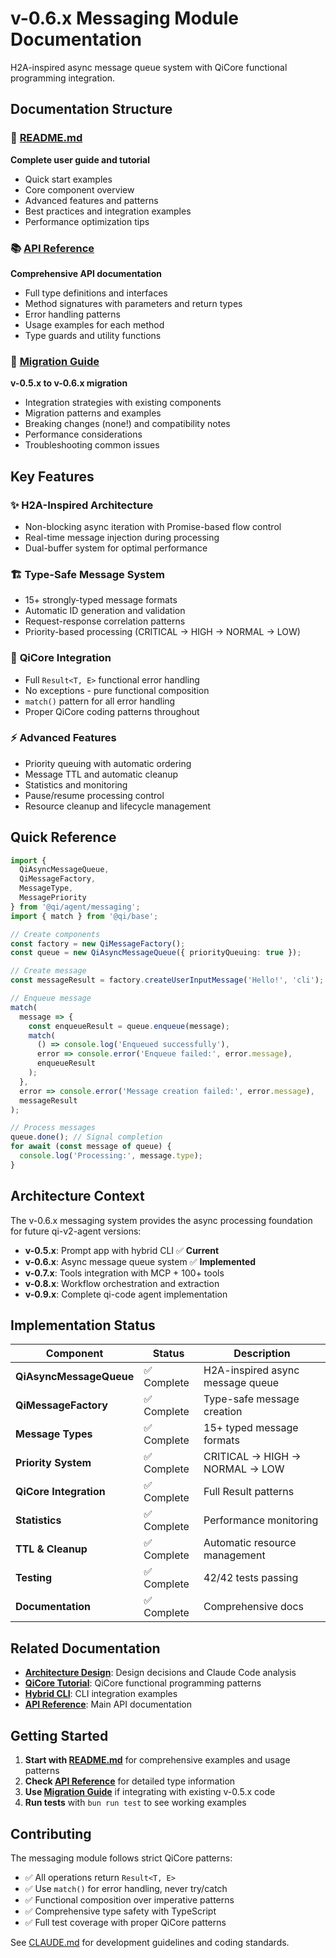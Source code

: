 # v-0.6.x Messaging Module Documentation

H2A-inspired async message queue system with QiCore functional programming integration.

## Documentation Structure

### 🚀 [**README.md**](README.md)
**Complete user guide and tutorial**
- Quick start examples
- Core component overview  
- Advanced features and patterns
- Best practices and integration examples
- Performance optimization tips

### 📚 [**API Reference**](api-reference.md)
**Comprehensive API documentation**
- Full type definitions and interfaces
- Method signatures with parameters and return types
- Error handling patterns
- Usage examples for each method
- Type guards and utility functions

### 🔄 [**Migration Guide**](migration-guide.md)
**v-0.5.x to v-0.6.x migration**
- Integration strategies with existing components
- Migration patterns and examples
- Breaking changes (none!) and compatibility notes
- Performance considerations
- Troubleshooting common issues

## Key Features

### ✨ **H2A-Inspired Architecture**
- Non-blocking async iteration with Promise-based flow control
- Real-time message injection during processing
- Dual-buffer system for optimal performance

### 🏗️ **Type-Safe Message System**
- 15+ strongly-typed message formats
- Automatic ID generation and validation
- Request-response correlation patterns
- Priority-based processing (CRITICAL → HIGH → NORMAL → LOW)

### 🧮 **QiCore Integration**
- Full `Result<T, E>` functional error handling
- No exceptions - pure functional composition
- `match()` pattern for all error handling
- Proper QiCore coding patterns throughout

### ⚡ **Advanced Features**
- Priority queuing with automatic ordering
- Message TTL and automatic cleanup
- Statistics and monitoring
- Pause/resume processing control
- Resource cleanup and lifecycle management

## Quick Reference

```typescript
import { 
  QiAsyncMessageQueue, 
  QiMessageFactory,
  MessageType,
  MessagePriority 
} from '@qi/agent/messaging';
import { match } from '@qi/base';

// Create components
const factory = new QiMessageFactory();
const queue = new QiAsyncMessageQueue({ priorityQueuing: true });

// Create message
const messageResult = factory.createUserInputMessage('Hello!', 'cli');

// Enqueue message
match(
  message => {
    const enqueueResult = queue.enqueue(message);
    match(
      () => console.log('Enqueued successfully'),
      error => console.error('Enqueue failed:', error.message),
      enqueueResult
    );
  },
  error => console.error('Message creation failed:', error.message),
  messageResult
);

// Process messages
queue.done(); // Signal completion
for await (const message of queue) {
  console.log('Processing:', message.type);
}
```

## Architecture Context

The v-0.6.x messaging system provides the async processing foundation for future qi-v2-agent versions:

- **v-0.5.x**: Prompt app with hybrid CLI ✅ **Current**
- **v-0.6.x**: Async message queue system ✅ **Implemented** 
- **v-0.7.x**: Tools integration with MCP + 100+ tools
- **v-0.8.x**: Workflow orchestration and extraction
- **v-0.9.x**: Complete qi-code agent implementation

## Implementation Status

| Component | Status | Description |
|-----------|--------|-------------|
| **QiAsyncMessageQueue** | ✅ Complete | H2A-inspired async message queue |
| **QiMessageFactory** | ✅ Complete | Type-safe message creation |
| **Message Types** | ✅ Complete | 15+ typed message formats |
| **Priority System** | ✅ Complete | CRITICAL → HIGH → NORMAL → LOW |
| **QiCore Integration** | ✅ Complete | Full Result<T> patterns |
| **Statistics** | ✅ Complete | Performance monitoring |
| **TTL & Cleanup** | ✅ Complete | Automatic resource management |
| **Testing** | ✅ Complete | 42/42 tests passing |
| **Documentation** | ✅ Complete | Comprehensive docs |

## Related Documentation

- **[Architecture Design](../architecture/v-0.6.x-message-queue-design.md)**: Design decisions and Claude Code analysis
- **[QiCore Tutorial](../../app/docs/qicore/tutorial.md)**: QiCore functional programming patterns  
- **[Hybrid CLI](../cli/frameworks/hybrid/)**: CLI integration examples
- **[API Reference](../api-reference.md)**: Main API documentation

## Getting Started

1. **Start with [README.md](README.md)** for comprehensive examples and usage patterns
2. **Check [API Reference](api-reference.md)** for detailed type information  
3. **Use [Migration Guide](migration-guide.md)** if integrating with existing v-0.5.x code
4. **Run tests** with `bun run test` to see working examples

## Contributing

The messaging module follows strict QiCore patterns:

- ✅ All operations return `Result<T, E>`
- ✅ Use `match()` for error handling, never try/catch
- ✅ Functional composition over imperative patterns
- ✅ Comprehensive type safety with TypeScript
- ✅ Full test coverage with proper QiCore patterns

See [CLAUDE.md](../../CLAUDE.md) for development guidelines and coding standards.